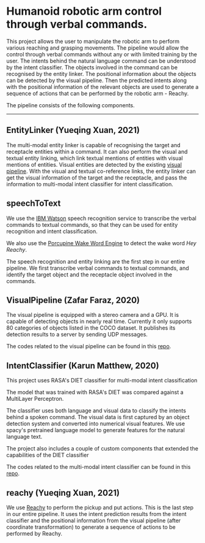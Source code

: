 # Humanoid robotic arm control through verbal commands.

This project allows the user to manipulate the robotic arm to perform various reaching and grasping 
movements. The pipeline would allow the control through verbal commands without any or with limited 
training by the user. The intents behind the natural language command can be understood by the 
intent classifier. The objects involved in the command can be recognised by the entity linker. 
The positional information about the objects can be detected by the visual pipeline. Then the predicted 
intents along with the positional information of the relevant objects are used to generate a sequence 
of actions that can be performed by the robotic arm - Reachy.

The pipeline consists of the following components.

<hr>

## EntityLinker (Yueqing Xuan, 2021)

The multi-modal entity linker is capable of recognising the target and receptacle entities 
within a command. It can also perform the visual and textual entity linking, which link textual
mentions of entities with visual mentions of entities. Visual entities are detected
by the existing [visual pipeline](https://github.com/stereolabs/zed-yolo). With the visual
and textual co-reference links, the entity linker can get the visual information of the target
and the receptacle, and pass the information to multi-modal intent classifier for intent 
classification.

## speechToText

We use the [IBM Watson](https://cloud.ibm.com/catalog/services/speech-to-text) 
speech recognition service to transcribe the verbal commands to textual commands, so that they 
can be used for entity recognition and intent classification.

We also use the [Porcupine Wake Word Engine](https://picovoice.ai/platform/porcupine/) 
to detect the wake word <i>Hey Reachy</i>.

The speech recognition and entity linking are the first step in our entire pipeline. We first 
transcribe verbal commands to textual commands, and identify the target object and the receptacle 
object involved in the commands.
  
## VisualPipeline (Zafar Faraz, 2020)

The visual pipeline is equipped with a stereo camera and a GPU. It is capable of detecting objects 
in nearly real time. Currently it only supports 80 categories of objects listed in the COCO dataset. 
It publishes its detection results to a server by sending UDP messages. 

The codes related to the visual pipeline can be found in this [repo](https://github.com/stereolabs/zed-yolo).


## IntentClassifier (Karun Matthew, 2020)

This project uses RASA's DIET classifier for multi-modal intent classification

The model that was trained with RASA's DIET was compared against a MultiLayer Perceptron.

The classifier uses both language and visual data to classify the intents behind a spoken command.
The visual data is first captured by an object detection system and converted into numerical visual features.
We use spacy's pretrained language model to generate features for the natural language text.

The project also includes a couple of custom components that extended the capabilities of the DIET classifier

The codes related to the multi-modal intent classifier can be found in this [repo](https://github.com/aditya30887/IntentClassifier/tree/master/IntentClassification).

## reachy (Yueqing Xuan, 2021)

We use [Reachy](https://docs.pollen-robotics.com/) to perform the pickup and put actions. This is the last 
step in our entire pipeline. It uses the intent prediction results from the intent classifier and 
the positional information from the visual pipeline (after coordinate transformation) to generate 
a sequence of actions to be performed by Reachy.


